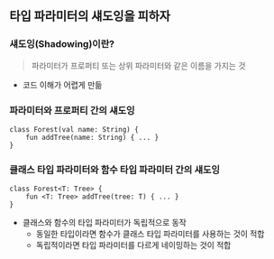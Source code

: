 ## 타입 파라미터의 섀도잉을 피하자
### 섀도잉(Shadowing)이란?
> 파라미터가 프로퍼티 또는 상위 파라미터와 같은 이름을 가지는 것
- 코드 이해가 어렵게 만듦
### 파라미터와 프로퍼티 간의 섀도잉
```
class Forest(val name: String) {
    fun addTree(name: String) { ... }
}
```
### 클래스 타입 파라미터와 함수 타입 파라미터 간의 섀도잉
```
class Forest<T: Tree> {
    fun <T: Tree> addTree(tree: T) { ... }
}
```
- 클래스와 함수의 타입 파라미터가 독립적으로 동작
  - 동일한 타입이라면 함수가 클래스 타입 파라미터를 사용하는 것이 적합
  - 독립적이라면 타입 파라미터를 다르게 네이밍하는 것이 적합
